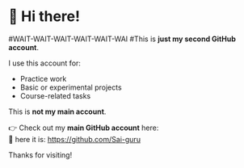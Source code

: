 # 👋 Hi there!
#WAIT-WAIT-WAIT-WAIT-WAIT-WAI
#This is **just my second GitHub account**.

I use this account for:
- Practice work
- Basic or experimental projects
- Course-related tasks

This is **not my main account**.

👉 Check out my **main GitHub account** here:  
🔗 here it is: https://github.com/Sai-guru


Thanks for visiting!

